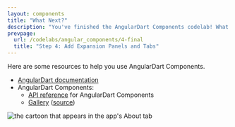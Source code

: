 ```yaml
---
layout: components
title: "What Next?"
description: "You've finished the AngularDart Components codelab! What next?"
prevpage:
  url: /codelabs/angular_components/4-final
  title: "Step 4: Add Expansion Panels and Tabs"
---
```


Here are some resources to help you use AngularDart Components.

* [AngularDart documentation](/guide)
* AngularDart Components:
  * [API reference]({{site.acx_api}}/) for AngularDart Components
  * [Gallery]({{site.acx_gallery}})
    ([source](https://github.com/dart-lang/angular_components_example))

<img src="/codelabs/angular_components/images/cartoon.jpeg"
    alt="the cartoon that appears in the app's About tab" >
